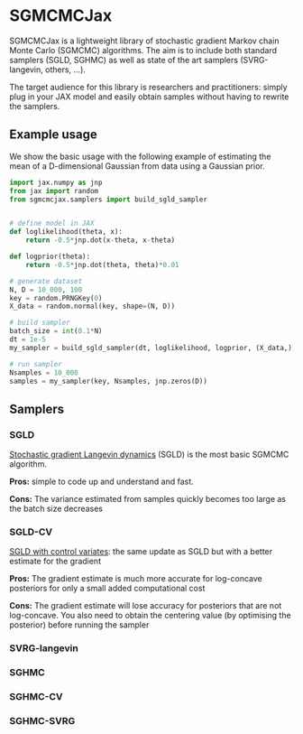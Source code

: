 # SGMCMCJax



SGMCMCJax is a lightweight library of stochastic gradient Markov chain Monte Carlo (SGMCMC) algorithms. The aim is to include both standard samplers (SGLD, SGHMC) as well as state of the art samplers (SVRG-langevin, others, ...).

The target audience for this library is researchers and practitioners: simply plug in your JAX model and easily obtain samples without having to rewrite the samplers.

## Example usage

We show the basic usage with the following example of estimating the mean of a D-dimensional Gaussian from data using a Gaussian prior.

```python
import jax.numpy as jnp
from jax import random
from sgmcmcjax.samplers import build_sgld_sampler


# define model in JAX
def loglikelihood(theta, x):
    return -0.5*jnp.dot(x-theta, x-theta)

def logprior(theta):
    return -0.5*jnp.dot(theta, theta)*0.01

# generate dataset
N, D = 10_000, 100
key = random.PRNGKey(0)
X_data = random.normal(key, shape=(N, D))

# build sampler
batch_size = int(0.1*N)
dt = 1e-5
my_sampler = build_sgld_sampler(dt, loglikelihood, logprior, (X_data,), batch_size)

# run sampler
Nsamples = 10_000
samples = my_sampler(key, Nsamples, jnp.zeros(D))
```

## Samplers

### SGLD

[Stochastic gradient Langevin dynamics](https://www.ics.uci.edu/~welling/publications/papers/stoclangevin_v6.pdf) (SGLD) is the most basic SGMCMC algorithm.

**Pros:** simple to code up and understand and fast.

**Cons:** The variance estimated from samples quickly becomes too large as the batch size decreases  

### SGLD-CV

[SGLD with control variates](https://arxiv.org/abs/1706.05439): the same update as SGLD but with a better estimate for the gradient

**Pros:** The gradient estimate is much more accurate for log-concave posteriors for only a small added computational cost

**Cons:** The gradient estimate will lose accuracy for posteriors that are not log-concave.  You also need to obtain the centering value (by optimising the posterior) before running the sampler

### SVRG-langevin


### SGHMC


### SGHMC-CV


### SGHMC-SVRG
